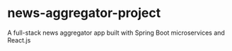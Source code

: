 # news-aggregator-project
A full-stack news aggregator app built with Spring Boot microservices and React.js
